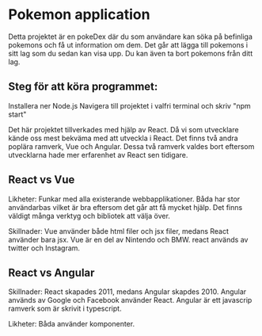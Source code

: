 # Pokemon application
Detta projektet är en pokeDex där du som användare kan söka på befinliga pokemons och få ut information om dem. Det går att lägga till pokemons i sitt lag som du sedan kan visa upp. Du kan även ta bort pokemons från ditt lag.

## Steg för att köra programmet:

Installera ner Node.js
Navigera till projektet i valfri terminal och skriv "npm start"

Det här projektet tillverkades med hjälp av React. Då vi som utvecklare kände oss mest bekväma med att utveckla i React. Det  finns två andra poplära ramverk, Vue och Angular. Dessa två ramverk valdes bort eftersom utvecklarna hade mer erfarenhet av React sen tidigare.  

## React vs Vue
Likheter: 
Funkar med alla existerande webbapplikationer. 
Båda har stor användarbas vilket är bra eftersom det går att få mycket hjälp.
Det finns väldigt många verktyg och bibliotek att välja över.

Skillnader:
Vue använder både html filer och jsx filer, medans React använder bara jsx.
Vue är en del av Nintendo och BMW.
react används av twitter och Instagram.

## React vs Angular

Skillnader:
React skapades 2011, medans Angular skapdes 2010.
Angular används av Google och Facebook använder React.
Angular är ett javascrip ramverk som är skrivit i typescript.

Likheter:
Båda använder komponenter.


